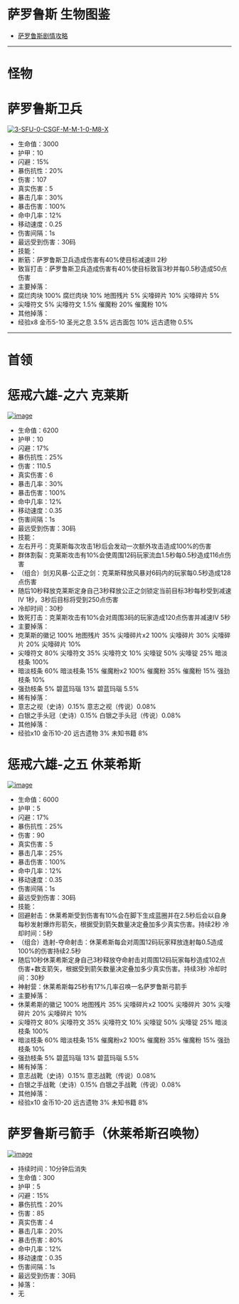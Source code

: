 # 萨罗鲁斯 生物图鉴
* <a href="https://github.com/LeafletXD/Minecraft-Yuanchu-Server-Wiki/blob/main/Wiki/%E5%89%AF%E6%9C%AC/%E4%B8%BB%E7%BA%BF%E5%89%AF%E6%9C%AC/%E3%80%90%E4%BA%94%E6%9C%AC%E3%80%91%E8%90%A8%E7%BD%97%E9%B2%81%E6%96%AF.md">萨罗鲁斯剧情攻略<a/> 
---
# 怪物
# 萨罗鲁斯卫兵
<a href="https://ibb.co/YL809z3"><img src="https://i.ibb.co/YL809z3/3-SFU-0-CSGF-M-M-1-0-M8-X.png" alt="3-SFU-0-CSGF-M-M-1-0-M8-X" border="0"></a>
* 生命值：3000
* 护甲：10
* 闪避：15%
* 暴伤抗性：20%
* 伤害：107
* 真实伤害：5
* 暴击几率：30%
* 暴击伤害：100%
* 命中几率：12%
* 移动速度：0.25
* 伤害间隔：1s
* 最远受到伤害：30码
* 技能：
* 断筋：萨罗鲁斯卫兵造成伤害有40%使目标减速III 2秒
* 致盲打击：萨罗鲁斯卫兵造成伤害有40%使目标致盲3秒并每0.5秒造成50点伤害
* 主要掉落：
* 腐烂肉块 100% 腐烂肉块 10% 地图残片 5% 尖嚎碎片 10% 尖嚎碎片 5%
* 尖嚎符文 5% 尖嚎符文 1.5% 催魔粉 20% 催魔粉 10%
* 其他掉落：
* 经验x8 金币5-10 圣光之息 3.5% 远古面包 10% 远古遗物 0.5%
---
# 首领
# 惩戒六雄-之六 克莱斯
<a href="https://ibb.co/2MdXrfn"><img src="https://i.ibb.co/2MdXrfn/image.png" alt="image" border="0"></a>
* 生命值：6200
* 护甲：10
* 闪避：17%
* 暴伤抗性：25%
* 伤害：110.5
* 真实伤害：6
* 暴击几率：30%
* 暴击伤害：100%
* 命中几率：12%
* 移动速度：0.35
* 伤害间隔：1s
* 最远受到伤害：30码
* 技能：
* 左右开弓：克莱斯每次攻击1秒后会发动一次额外攻击造成100%的伤害
* 群体割裂：克莱斯攻击有10%会使周围12码玩家流血1.5秒每0.5秒造成116点伤害
* （组合）剑刃风暴-公正之剑：克莱斯释放风暴对6码内的玩家每0.5秒造成128点伤害
* 随后10秒释放克莱斯定身自己3秒释放公正之剑锁定当前目标3秒每秒受到减速IV 1秒，3秒后目标将受到250点伤害
* 冷却时间：30秒
* 致死打击：克莱斯攻击有10%会对周围3码的玩家造成120点伤害并减速IV 5秒
* 主要掉落：
* 克莱斯的徽记 100% 地图残片 35% 尖嚎碎片x2 100% 尖嚎碎片 30% 尖嚎碎片 20% 尖嚎碎片 10%
* 尖嚎符文 80% 尖嚎符文 35% 尖嚎符文 10% 尖嚎锭 50% 尖嚎锭 25% 暗淡枝条 100%  
* 暗淡枝条 60% 暗淡枝条 15% 催魔粉x2 100% 催魔粉 35% 催魔粉 15% 强劲枝条 10%
* 强劲枝条 5% 碧蓝玛瑙 13% 碧蓝玛瑙 5.5%
* 稀有掉落：
* 意志之视（史诗）0.15% 意志之视（传说）0.08%
* 白银之手头冠（史诗）0.15% 白银之手头冠（传说）0.08%
* 其他掉落：
* 经验x10 金币10-20 远古遗物 3% 未知书籍 8%
# 惩戒六雄-之五 休莱希斯
<a href="https://ibb.co/GkcXJyK"><img src="https://i.ibb.co/GkcXJyK/image.png" alt="image" border="0"></a>
* 生命值：6000
* 护甲：5
* 闪避：17%
* 暴伤抗性：25%
* 伤害：90
* 真实伤害：5
* 暴击几率：25%
* 暴击伤害：100%
* 命中几率：12%
* 移动速度：0.35
* 伤害间隔：1s
* 最远受到伤害：30码
* 技能：
* 回避射击：休莱希斯受到伤害有10%会在脚下生成蓝圈并在2.5秒后会以自身每秒发射爆炸形箭矢，根据受到箭矢数量决定叠加多少真实伤害。持续2秒 冷却时间：5秒
* （组合）连射-夺命射击：休莱希斯每会对周围12码玩家释放连射每0.5造成100%的伤害持续2.5秒
* 随后10秒休莱希斯定身自己3秒释放夺命射击对周围12码玩家每秒造成102点伤害+数支箭矢，根据受到箭矢数量决定叠加多少真实伤害。持续3秒 冷却时间：30秒
* 神射营：休莱希斯每25秒有17%几率召唤一名萨罗鲁斯弓箭手
* 主要掉落：
* 休莱希斯的徽记 100% 地图残片 35% 尖嚎碎片x2 100% 尖嚎碎片 30% 尖嚎碎片 20% 尖嚎碎片 10%
* 尖嚎符文 80% 尖嚎符文 35% 尖嚎符文 10% 尖嚎锭 50% 尖嚎锭 25% 暗淡枝条 100%  
* 暗淡枝条 60% 暗淡枝条 15% 催魔粉x2 100% 催魔粉 35% 催魔粉 15% 强劲枝条 10%
* 强劲枝条 5% 碧蓝玛瑙 13% 碧蓝玛瑙 5.5%
* 稀有掉落：
* 意志战靴（史诗）0.15% 意志战靴（传说）0.08%
* 白银之手战靴（史诗）0.15% 白银之手战靴（传说）0.08%
* 其他掉落：
* 经验x10 金币10-20 远古遗物 3% 未知书籍 8%
# 萨罗鲁斯弓箭手（休莱希斯召唤物）
<a href="https://ibb.co/1RGFnzT"><img src="https://i.ibb.co/1RGFnzT/image.png" alt="image" border="0"></a>
* 持续时间：10分钟后消失
* 生命值：300
* 护甲：5
* 闪避：15%
* 暴伤抗性：20%
* 伤害：85
* 真实伤害：4
* 暴击几率：20%
* 暴击伤害：80%
* 命中几率：12%
* 移动速度：0.35
* 伤害间隔：1s
* 最远受到伤害：30码
* 掉落：
* 无
